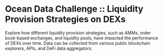 # Ocean Data Challenge :: Liquidity Provision Strategies on DEXs
Explore how different liquidity provision strategies, such as AMMs, order book-based exchanges, and liquidity pools, have impacted the performance of DEXs over time. Data can be collected from various public blockchain explorers, APIs, and DeFi data aggregators.
